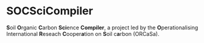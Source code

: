 # SOCSciCompiler

**S**oil **O**rganic **C**arbon **Sci**ence **Compiler**, a project led by the **O**perationalising International **R**eseach **C**ooper**a**tion on **S**oil c**a**rbon (ORCaSa).
